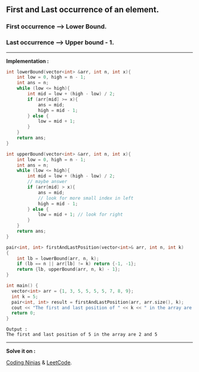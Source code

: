 ## First and Last occurrence of an element.

### First occurrence --> Lower Bound.

### Last occurrence --> Upper bound - 1.

---

**Implementation :**

```cpp
int lowerBound(vector<int> &arr, int n, int x){
    int low = 0, high = n - 1;
    int ans = n;
    while (low <= high){
        int mid = low + (high - low) / 2;
        if (arr[mid] >= x){
            ans = mid;
            high = mid - 1;
        } else {
            low = mid + 1;
        }
    }
    return ans;
}

int upperBound(vector<int> &arr, int n, int x){
    int low = 0, high = n - 1;
    int ans = n;
    while (low <= high){
        int mid = low + (high - low) / 2;
        // maybe answer
        if (arr[mid] > x){
            ans = mid;
            // look for more small index in left
            high = mid - 1;
        } else {
            low = mid + 1; // look for right
        }
    }
    return ans;
}

pair<int, int> firstAndLastPosition(vector<int>& arr, int n, int k)
{
    int lb = lowerBound(arr, n, k);
    if (lb == n || arr[lb] != k) return {-1, -1};
    return {lb, upperBound(arr, n, k) - 1};
}

int main() {
  vector<int> arr = {1, 3, 5, 5, 5, 5, 7, 8, 9};
  int k = 5;
  pair<int, int> result = firstAndLastPosition(arr, arr.size(), k);
  cout << "The first and last position of " << k << " in the array are " << result.first << " and " << result.second << endl;
  return 0;
}
```

```
Output :
The first and last position of 5 in the array are 2 and 5
```

---

**Solve it on :**

[Coding Ninjas](https://www.codingninjas.com/studio/problems/first-and-last-position-of-an-element-in-sorted-array_1082549?utm_source=striver&utm_medium=website&utm_campaign=a_zcoursetuf) &
[LeetCode](https://leetcode.com/problems/find-first-and-last-position-of-element-in-sorted-array/).
